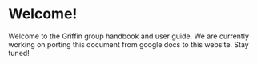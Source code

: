 # Welcome!

Welcome to the Griffin group handbook and user guide. We are currently working on porting this document from google docs to this website. Stay tuned!
